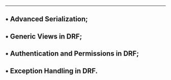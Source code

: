 -----------------------------------------------------------
• Advanced Serialization;
-----------------------------------------------------------
• Generic Views in DRF;
-----------------------------------------------------------
• Authentication and Permissions in DRF;
-----------------------------------------------------------
• Exception Handling in DRF.
-----------------------------------------------------------

